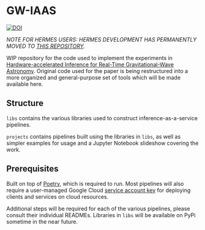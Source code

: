 # GW-IAAS
[![DOI](https://zenodo.org/badge/DOI/10.5281/zenodo.5567703.svg)](https://doi.org/10.5281/zenodo.5567703)

_NOTE FOR HERMES USERS: HERMES DEVELOPMENT HAS PERMANENTLY MOVED TO [THIS REPOSITORY](https://github.com/ML4GW/hermes)._

WIP repository for the code used to implement the experiments in [Hardware-accelerated Inference for Real-Time Gravitational-Wave Astronomy](https://arxiv.org/abs/2108.12430). Original code used for the paper is being restructured into a more organized and general-purpose set of tools which will be made available here.

## Structure
`libs` contains the various libraries used to construct inference-as-a-service pipelines.

`projects` contains pipelines built using the libraries in `libs`, as well as simpler examples for usage and a Jupyter Notebook slideshow covering the work.

## Prerequisites
Built on top of [Poetry](https://python-poetry.org), which is required to run. Most pipelines will also require a user-managed Google Cloud [service account key](https://cloud.google.com/iam/docs/creating-managing-service-account-keys#creating_service_account_keys) for deploying clients and services on cloud resources.

Additional steps will be required for each of the various pipelines, please consult their individual READMEs. Libraries in `libs` will be available on PyPi sometime in the near future.
